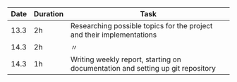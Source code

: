 |Date|Duration|Task|
|----|--------|----|
|13.3|2h      |Researching possible topics for the project and their implementations|
|14.3|2h      | 〃|
|14.3|1h      |Writing weekly report, starting on documentation and setting up git repository|

